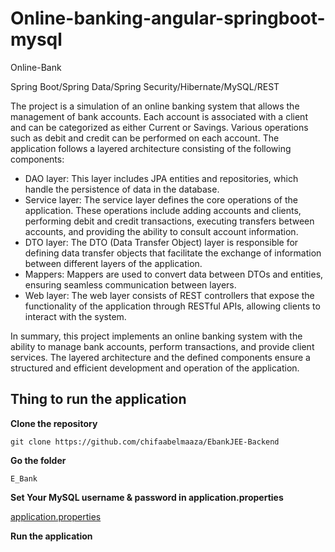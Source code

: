 # Online-banking-angular-springboot-mysql

Online-Bank

Spring Boot/Spring Data/Spring Security/Hibernate/MySQL/REST


The project is a simulation of an online banking system that allows the management of bank accounts. Each account is associated with a client and can be categorized as either Current or Savings. Various operations such as debit and credit can be performed on each account. The application follows a layered architecture consisting of the following components:

  - DAO layer: This layer includes JPA entities and repositories, which handle the persistence of data in the database.
  - Service layer: The service layer defines the core operations of the application. These operations include adding accounts and clients, performing debit and credit transactions, executing transfers between accounts, and       providing the ability to consult account information.
  - DTO layer: The DTO (Data Transfer Object) layer is responsible for defining data transfer objects that facilitate the exchange of information between different layers of the application.
  - Mappers: Mappers are used to convert data between DTOs and entities, ensuring seamless communication between layers.
  - Web layer: The web layer consists of REST controllers that expose the functionality of the application through RESTful APIs, allowing clients to interact with the system.
    
In summary, this project implements an online banking system with the ability to manage bank accounts, perform transactions, and provide client services. The layered architecture and the defined components ensure a structured and efficient development and operation of the application.

## Thing to run the application

__Clone the repository__
```
git clone https://github.com/chifaabelmaaza/EbankJEE-Backend 
```

__Go the folder__
```
E_Bank
```

__Set Your MySQL username & password in application.properties__

[application.properties](../../blob/master/src/main/resources/application.properties)

__Run the application__
